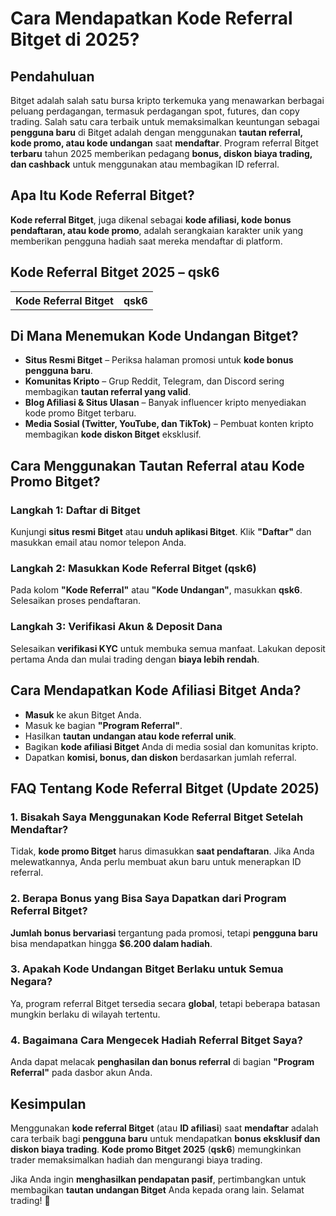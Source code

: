 <h1>Cara Mendapatkan Kode Referral Bitget di 2025?</h1>

<h2>Pendahuluan</h2>
<p>Bitget adalah salah satu bursa kripto terkemuka yang menawarkan berbagai peluang perdagangan, termasuk perdagangan spot, futures, dan copy trading. Salah satu cara terbaik untuk memaksimalkan keuntungan sebagai <strong>pengguna baru</strong> di Bitget adalah dengan menggunakan <strong>tautan referral, kode promo, atau kode undangan</strong> saat <strong>mendaftar</strong>. Program referral Bitget <strong>terbaru</strong> tahun 2025 memberikan pedagang <strong>bonus, diskon biaya trading, dan cashback</strong> untuk menggunakan atau membagikan ID referral.</p>

<h2>Apa Itu Kode Referral Bitget?</h2>
<p><strong>Kode referral Bitget</strong>, juga dikenal sebagai <strong>kode afiliasi, kode bonus pendaftaran, atau kode promo</strong>, adalah serangkaian karakter unik yang memberikan pengguna hadiah saat mereka mendaftar di platform.</p>

<h2>Kode Referral Bitget 2025 – qsk6</h2>
<table>
        <tr>
            <th>Kode Referral Bitget</th>
            <th>qsk6</th>
        </tr>
</table>

<h2>Di Mana Menemukan Kode Undangan Bitget?</h2>
<ul>
    <li><strong>Situs Resmi Bitget</strong> – Periksa halaman promosi untuk <strong>kode bonus pengguna baru</strong>.</li>
    <li><strong>Komunitas Kripto</strong> – Grup Reddit, Telegram, dan Discord sering membagikan <strong>tautan referral yang valid</strong>.</li>
    <li><strong>Blog Afiliasi & Situs Ulasan</strong> – Banyak influencer kripto menyediakan kode promo Bitget terbaru.</li>
    <li><strong>Media Sosial (Twitter, YouTube, dan TikTok)</strong> – Pembuat konten kripto membagikan <strong>kode diskon Bitget</strong> eksklusif.</li>
</ul>

<h2>Cara Menggunakan Tautan Referral atau Kode Promo Bitget?</h2>
<h3>Langkah 1: Daftar di Bitget</h3>
<p>Kunjungi <strong>situs resmi Bitget</strong> atau <strong>unduh aplikasi Bitget</strong>. Klik <strong>"Daftar"</strong> dan masukkan email atau nomor telepon Anda.</p>

<h3>Langkah 2: Masukkan Kode Referral Bitget (qsk6)</h3>
<p>Pada kolom <strong>"Kode Referral"</strong> atau <strong>"Kode Undangan"</strong>, masukkan <strong>qsk6</strong>. Selesaikan proses pendaftaran.</p>

<h3>Langkah 3: Verifikasi Akun & Deposit Dana</h3>
<p>Selesaikan <strong>verifikasi KYC</strong> untuk membuka semua manfaat. Lakukan deposit pertama Anda dan mulai trading dengan <strong>biaya lebih rendah</strong>.</p>

<h2>Cara Mendapatkan Kode Afiliasi Bitget Anda?</h2>
<ul>
    <li><strong>Masuk</strong> ke akun Bitget Anda.</li>
    <li>Masuk ke bagian <strong>"Program Referral"</strong>.</li>
    <li>Hasilkan <strong>tautan undangan atau kode referral unik</strong>.</li>
    <li>Bagikan <strong>kode afiliasi Bitget</strong> Anda di media sosial dan komunitas kripto.</li>
    <li>Dapatkan <strong>komisi, bonus, dan diskon</strong> berdasarkan jumlah referral.</li>
</ul>

<h2>FAQ Tentang Kode Referral Bitget (Update 2025)</h2>
<h3>1. Bisakah Saya Menggunakan Kode Referral Bitget Setelah Mendaftar?</h3>
<p>Tidak, <strong>kode promo Bitget</strong> harus dimasukkan <strong>saat pendaftaran</strong>. Jika Anda melewatkannya, Anda perlu membuat akun baru untuk menerapkan ID referral.</p>

<h3>2. Berapa Bonus yang Bisa Saya Dapatkan dari Program Referral Bitget?</h3>
<p><strong>Jumlah bonus bervariasi</strong> tergantung pada promosi, tetapi <strong>pengguna baru</strong> bisa mendapatkan hingga <strong>$6.200 dalam hadiah</strong>.</p>

<h3>3. Apakah Kode Undangan Bitget Berlaku untuk Semua Negara?</h3>
<p>Ya, program referral Bitget tersedia secara <strong>global</strong>, tetapi beberapa batasan mungkin berlaku di wilayah tertentu.</p>

<h3>4. Bagaimana Cara Mengecek Hadiah Referral Bitget Saya?</h3>
<p>Anda dapat melacak <strong>penghasilan dan bonus referral</strong> di bagian <strong>"Program Referral"</strong> pada dasbor akun Anda.</p>

<h2>Kesimpulan</h2>
<p>Menggunakan <strong>kode referral Bitget</strong> (atau <strong>ID afiliasi</strong>) saat <strong>mendaftar</strong> adalah cara terbaik bagi <strong>pengguna baru</strong> untuk mendapatkan <strong>bonus eksklusif dan diskon biaya trading</strong>. <strong>Kode promo Bitget 2025</strong> (<strong>qsk6</strong>) memungkinkan trader memaksimalkan hadiah dan mengurangi biaya trading.</p>
<p>Jika Anda ingin <strong>menghasilkan pendapatan pasif</strong>, pertimbangkan untuk membagikan <strong>tautan undangan Bitget</strong> Anda kepada orang lain. Selamat trading! 🚀</p>
</body>
</html>
